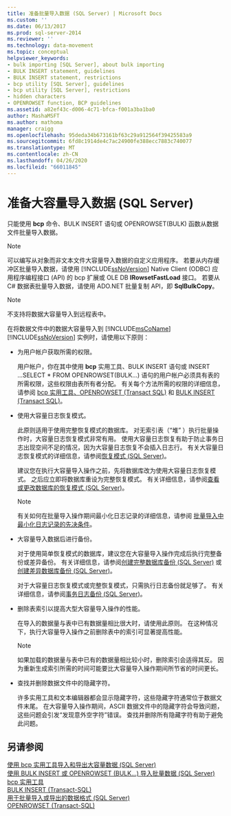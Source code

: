 ```yaml
---
title: 准备批量导入数据 (SQL Server) | Microsoft Docs
ms.custom: ''
ms.date: 06/13/2017
ms.prod: sql-server-2014
ms.reviewer: ''
ms.technology: data-movement
ms.topic: conceptual
helpviewer_keywords:
- bulk importing [SQL Server], about bulk importing
- BULK INSERT statement, guidelines
- BULK INSERT statement, restrictions
- bcp utility [SQL Server], guidelines
- bcp utility [SQL Server], restrictions
- hidden characters
- OPENROWSET function, BCP guidelines
ms.assetid: a82ef43c-d006-4c71-bfca-f001a3ba1ba0
author: MashaMSFT
ms.author: mathoma
manager: craigg
ms.openlocfilehash: 95deda34b673161bf63c29a912564f39425583a9
ms.sourcegitcommit: 6fd8c1914de4c7ac24900fe388ecc7883c740077
ms.translationtype: MT
ms.contentlocale: zh-CN
ms.lasthandoff: 04/26/2020
ms.locfileid: "66011845"
---
```

# <a name="prepare-to-bulk-import-data-sql-server"></a>准备大容量导入数据 (SQL Server)
  只能使用 **bcp** 命令、BULK INSERT 语句或 OPENROWSET(BULK) 函数从数据文件批量导入数据。  
  
> [!NOTE]  
>  可以编写从对象而非文本文件大容量导入数据的自定义应用程序。 若要从内存缓冲区批量导入数据，请使用 [!INCLUDE[ssNoVersion](../../includes/ssnoversion-md.md)] Native Client (ODBC) 应用程序编程接口 (API) 的 bcp 扩展或 OLE DB **IRowsetFastLoad** 接口。  若要从 C# 数据表批量导入数据，请使用 ADO.NET 批量复制 API，即 **SqlBulkCopy**。  
  
> [!NOTE]  
>  不支持将数据大容量导入到远程表中。  
  
 在将数据文件中的数据大容量导入到 [!INCLUDE[msCoName](../../includes/msconame-md.md)] [!INCLUDE[ssNoVersion](../../includes/ssnoversion-md.md)] 实例时，请使用以下原则：  
  
-   为用户帐户获取所需的权限。  
  
     用户帐户，你在其中使用 **bcp** 实用工具、BULK INSERT 语句或 INSERT ...SELECT * FROM OPENROWSET(BULK...) 语句的用户帐户必须具有表的所需权限，这些权限由表所有者分配。 有关每个方法所需的权限的详细信息，请参阅 [bcp 实用工具、](../../tools/bcp-utility.md)[OPENROWSET (Transact SQL)](/sql/t-sql/functions/openrowset-transact-sql) 和 [BULK INSERT (Transact SQL)](/sql/t-sql/statements/bulk-insert-transact-sql)。  
  
-   使用大容量日志恢复模式。  
  
     此原则适用于使用完整恢复模式的数据库。 对无索引表（“堆”  ）执行批量操作时，大容量日志恢复模式非常有用。 使用大容量日志恢复有助于防止事务日志出现空间不足的情况，因为大容量日志恢复不会插入日志行。 有关大容量日志恢复模式的详细信息，请参阅[恢复模式 (SQL Server)](../backup-restore/recovery-models-sql-server.md)。  
  
     建议您在执行大容量导入操作之前，先将数据库改为使用大容量日志恢复模式。 之后应立即将数据库重设为完整恢复模式。 有关详细信息，请参阅[查看或更改数据库的恢复模式 (SQL Server)](../backup-restore/view-or-change-the-recovery-model-of-a-database-sql-server.md)。  
  
    > [!NOTE]  
    >  有关如何在批量导入操作期间最小化日志记录的详细信息，请参阅 [批量导入中最小化日志记录的先决条件](prerequisites-for-minimal-logging-in-bulk-import.md)。  
  
-   大容量导入数据后进行备份。  
  
     对于使用简单恢复模式的数据库，建议您在大容量导入操作完成后执行完整备份或差异备份。 有关详细信息，请参阅[创建完整数据库备份 (SQL Server)](../backup-restore/create-a-full-database-backup-sql-server.md) 或[创建差异数据库备份 (SQL Server)](../backup-restore/create-a-differential-database-backup-sql-server.md)。  
  
     对于大容量日志恢复模式或完整恢复模式，只需执行日志备份就足够了。 有关详细信息，请参阅[事务日志备份 (SQL Server)](../backup-restore/transaction-log-backups-sql-server.md)。  
  
-   删除表索引以提高大型大容量导入操作的性能。  
  
     在导入的数据量与表中已有数据量相比很大时，请使用此原则。 在这种情况下，执行大容量导入操作之前删除表中的索引可显著提高性能。  
  
    > [!NOTE]  
    >  如果加载的数据量与表中已有的数据量相比较小时，删除索引会适得其反。 因为重新生成索引所需的时间可能要比大容量导入操作期间所节省的时间更长。  
  
-   查找并删除数据文件中的隐藏字符。  
  
     许多实用工具和文本编辑器都会显示隐藏字符，这些隐藏字符通常位于数据文件末尾。 在大容量导入操作期间，ASCII 数据文件中的隐藏字符会导致问题，这些问题会引发“发现意外空字符”错误。 查找并删除所有隐藏字符有助于避免此问题。  
  
## <a name="see-also"></a>另请参阅  
 [使用 bcp 实用工具导入和导出大容量数据 (SQL Server)](import-and-export-bulk-data-by-using-the-bcp-utility-sql-server.md)   
 [使用 BULK INSERT 或 OPENROWSET (BULK...) 导入批量数据 (SQL Server)](import-bulk-data-by-using-bulk-insert-or-openrowset-bulk-sql-server.md)   
 [bcp 实用工具](../../tools/bcp-utility.md)   
 [BULK INSERT (Transact-SQL)](/sql/t-sql/statements/bulk-insert-transact-sql)   
 [用于批量导入或导出的数据格式 (SQL Server)](data-formats-for-bulk-import-or-bulk-export-sql-server.md)   
 [OPENROWSET (Transact-SQL)](/sql/t-sql/functions/openrowset-transact-sql)  
  
  
